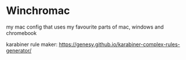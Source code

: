 # Winchromac
my mac config that uses my favourite parts of mac, windows and chromebook

karabiner rule maker: https://genesy.github.io/karabiner-complex-rules-generator/
